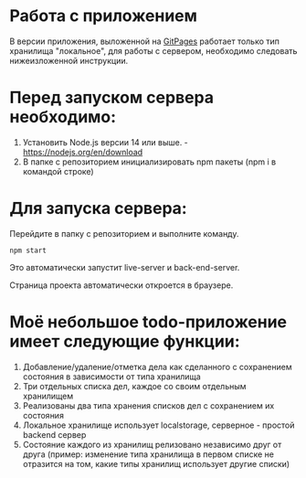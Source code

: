 # Работа с приложением
В версии приложения, выложенной на [GitPages](https://jermastock.github.io/todo-app-js-native/) работает только тип хранилища "локальное", для работы с сервером, необходимо следовать нижеизложенной инструкции.

# Перед запуском сервера необходимо:

1) Установить Node.js версии 14 или выше. - https://nodejs.org/en/download
2) В папке с репозиторием инициализировать npm пакеты (npm i в командой строке)

# Для запуска сервера:

Перейдите в папку с репозиторием и выполните команду.
``````
npm start
``````
Это автоматически запустит live-server и back-end-server. 

Страница проекта автоматически откроется в браузере.

# Моё небольшое todo-приложение имеет следующие функции:
1) Добавление/удаление/отметка дела как сделанного с сохранением состояния в зависимости от типа хранилища
2) Три отдельных списка дел, каждое со своим отдельным хранилищем
3) Реализованы два типа хранения списков дел с сохранением их состояния
4) Локальное хранилище использует localstorage, серверное - простой backend сервер
5) Состояние каждого из хранилищ релизовано независимо друг от друга (пример: изменение типа хранилища в первом списке не отразится на том, какие типы хранилищ использует другие списки)
